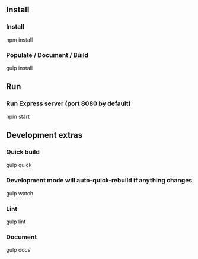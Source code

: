 Install
---
### Install ###
npm install
### Populate / Document / Build ###
gulp install

Run
---
### Run Express server (port 8080 by default) ###
npm start

Development extras
---
### Quick build ###
gulp quick
### Development mode will auto-quick-rebuild if anything changes ###
gulp watch
### Lint ###
gulp lint
### Document ###
gulp docs
